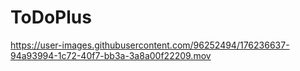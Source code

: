 # ToDoPlus

https://user-images.githubusercontent.com/96252494/176236637-94a93994-1c72-40f7-bb3a-3a8a00f22209.mov

